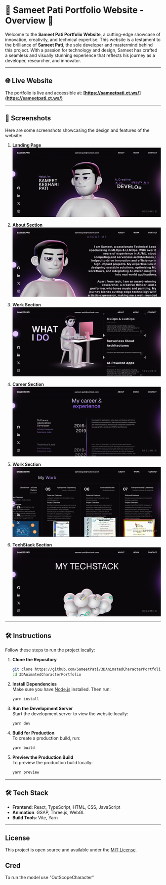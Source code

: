 # 🌟 Sameet Pati Portfolio Website - Overview 🚀

Welcome to the **Sameet Pati Portfolio Website**, a cutting-edge showcase of innovation, creativity, and technical expertise. This website is a testament to the brilliance of **Sameet Pati**, the sole developer and mastermind behind this project. With a passion for technology and design, Sameet has crafted a seamless and visually stunning experience that reflects his journey as a developer, researcher, and innovator.

---

## 🌐 Live Website

The portfolio is live and accessible at: **[https://sameetpati.ct.ws/](https://sameetpati.ct.ws/)**

---

## 📸 Screenshots

Here are some screenshots showcasing the design and features of the website:

1. **Landing Page**  
   ![Landing Page](public/data/1.png)

2. **About Section**  
   ![About Section](public/data/2.png)

3. **Work Section**  
   ![Work Section](public/data/3.png)

4. **Career Section**  
   ![Career Section](public/data/4.png)

5. **Work Section**  
   ![Work Section](public/data/5.png)
   
6. **TechStack Section**  
   ![TechStack Section](public/data/6.png)

---

## 🛠️ Instructions

Follow these steps to run the project locally:

1. **Clone the Repository**  
   ```bash
   git clone https://github.com/SameetPati/3DAnimatedCharacterPortfolio.git
   cd 3DAnimatedCharacterPortfolio
   ```

2. **Install Dependencies**  
   Make sure you have [Node.js](https://nodejs.org/) installed. Then run:  
   ```bash
   yarn install
   ```

3. **Run the Development Server**  
   Start the development server to view the website locally:  
   ```bash
   yarn dev
   ```

4. **Build for Production**  
   To create a production build, run:  
   ```bash
   yarn build
   ```

5. **Preview the Production Build**  
   To preview the production build locally:  
   ```bash
   yarn preview
   ```

---

## 🛠️ Tech Stack

- **Frontend**: React, TypeScript, HTML, CSS, JavaScript  
- **Animation**: GSAP, Three.js, WebGL  
- **Build Tools**: Vite, Yarn  

---

## License

This project is open source and available under the [MIT License](LICENSE).

## Cred
 
To run the model use "OutScopeCharacter"
